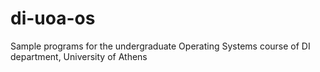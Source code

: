 di-uoa-os
=========

Sample programs for the undergraduate Operating Systems course of DI department, University of Athens
